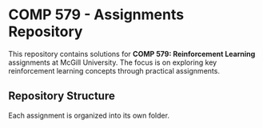 # COMP 579 - Assignments Repository

This repository contains solutions for **COMP 579: Reinforcement Learning** assignments at McGill University. The focus is on exploring key reinforcement learning concepts through practical assignments.

## Repository Structure

Each assignment is organized into its own folder.

